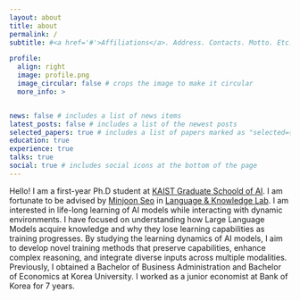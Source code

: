 ```yaml
---
layout: about
title: about
permalink: /
subtitle: #<a href='#'>Affiliations</a>. Address. Contacts. Motto. Etc.

profile:
  align: right
  image: profile.png
  image_circular: false # crops the image to make it circular
  more_info: >


news: false # includes a list of news items
latest_posts: false # includes a list of the newest posts
selected_papers: true # includes a list of papers marked as "selected={true}"
education: true
experience: true
talks: true
social: true # includes social icons at the bottom of the page
---
```


Hello! I am a first-year Ph.D student at [KAIST Graduate Schoold of AI](https://gsai.kaist.ac.kr/). I am fortunate to be advised by [Minjoon Seo](https://seominjoon.github.io) in [Language & Knowledge Lab](https://LKLab.kaist.ac.kr/). I am interested in life-long learning of AI models while interacting with dynamic environments. I have focused on understanding how Large Language Models acquire knowledge and why they lose learning capabilities as training progresses. By studying the learning dynamics of AI models, I aim to develop novel training methods that preserve capabilities, enhance complex reasoning, and integrate diverse inputs across multiple modalities. Previously, I obtained a Bachelor of Business Administration and Bachelor of Economics at Korea University. I worked as a junior economist at Bank of Korea for 7 years.